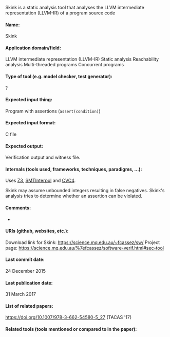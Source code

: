 Skink is a static analysis tool that analyses the LLVM intermediate representation (LLVM-IR) of a program source code

#### Name:
Skink

#### Application domain/field:
LLVM intermediate representation (LLVM-IR)
Static analysis
Reachability analysis
Multi-threaded programs
Concurrent programs

#### Type of tool (e.g. model checker, test generator):
?

#### Expected input thing:
Program with assertions (`assert(condition)`)

#### Expected input format:
C file

#### Expected output:
Verification output and witness file.

#### Internals (tools used, frameworks, techniques, paradigms, ...):
Uses [Z3](Solvers/SMT/Z3.md), [SMTInterpol](Solvers/SMT/SMTInterpol.md) and [CVC4](Solvers/SMT/CVC4.md).

Skink may assume unbounded integers resulting in false negatives.
Skink's analysis tries to determine whether an assertion can be violated.

#### Comments:
-

#### URIs (github, websites, etc.):
Download link for Skink: https://science.mq.edu.au/~fcassez/sw/
Project page: https://science.mq.edu.au/%7efcassez/software-verif.html#sec-tool

#### Last commit date:
24 December 2015

#### Last publication date:
31 March 2017

#### List of related papers:
https://doi.org/10.1007/978-3-662-54580-5_27 (TACAS '17)

#### Related tools (tools mentioned or compared to in the paper):
